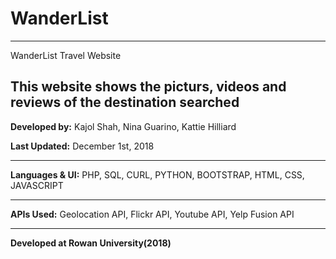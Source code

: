 # WanderList
----------------------------------------------------------------------------------
WanderList Travel Website

This website shows the picturs, videos and reviews of the destination searched
----------------------------------------------------------------------------------

**Developed by:** Kajol Shah, Nina Guarino, Kattie Hilliard

**Last Updated:** December 1st, 2018

----------------------------------------------------------------------------------

**Languages & UI:** PHP, SQL, CURL, PYTHON, BOOTSTRAP, HTML, CSS, JAVASCRIPT

----------------------------------------------------------------------------------

**APIs Used:** Geolocation API, Flickr API, Youtube API, Yelp Fusion API

----------------------------------------------------------------------------------
**Developed at Rowan University(2018)**

